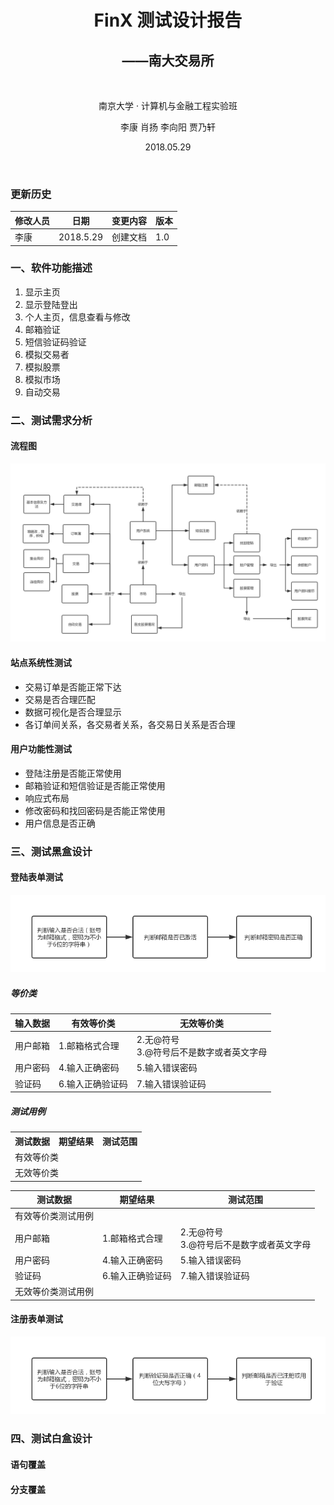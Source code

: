 <h1 align='center'> FinX 测试设计报告 </h1> 
<h2 align='center'> ——南大交易所 </h2> 
<br>
 
<p align='center'> 南京大学 · 计算机与金融工程实验班 </p>

<p align='center'> 李康 肖扬 李向阳 贾乃轩 </p>
<p align='center'> 2018.05.29 </p>
<br>

[](#)
[](#)
[](#)
[](#)

### 更新历史

|修改人员|日期|变更内容|版本|
|-|-|-|-|
|李康|2018.5.29|创建文档|1.0|

### 一、软件功能描述
1. 显示主页
2. 显示登陆登出
3. 个人主页，信息查看与修改
3. 邮箱验证
4. 短信验证码验证
5. 模拟交易者
6. 模拟股票
7. 模拟市场
8. 自动交易

### 二、测试需求分析
#### 流程图
![流程图](/FinTechExchange/Img/流程图.png)
#### 站点系统性测试
* 交易订单是否能正常下达
* 交易是否合理匹配
* 数据可视化是否合理显示
* 各订单间关系，各交易者关系，各交易日关系是否合理
#### 用户功能性测试
* 登陆注册是否能正常使用
* 邮箱验证和短信验证是否能正常使用
* 响应式布局
* 修改密码和找回密码是否能正常使用
* 用户信息是否正确
### 三、测试黑盒设计
#### 登陆表单测试
![邮箱登陆](/FinTechExchange/Img/邮箱登陆.png)
##### 等价类
|输入数据|有效等价类|无效等价类|
|-|-|-|
|用户邮箱|1.邮箱格式合理|2.无@符号</br>3.@符号后不是数字或者英文字母|
|用户密码|4.输入正确密码|5.输入错误密码|
|验证码|6.输入正确验证码|7.输入错误验证码|
##### 测试用例

<table>
 <tr>
  <th>测试数据</th><th>期望结果</th><th>测试范围</th>
 </tr>
 <tr>
  <td colspan="3">有效等价类</td>
 </tr>
 <tr>
  <td colspan="3">无效等价类</td>
 </tr>
</table>

|测试数据|期望结果|测试范围|
|-|-|-|
|有效等价类测试用例|
|用户邮箱|1.邮箱格式合理|2.无@符号</br>3.@符号后不是数字或者英文字母|
|用户密码|4.输入正确密码|5.输入错误密码|
|验证码|6.输入正确验证码|7.输入错误验证码|
|无效等价类测试用例|
#### 注册表单测试
![邮箱注册](/FinTechExchange/Img/邮箱的注册.png)

### 四、测试白盒设计
#### 语句覆盖

#### 分支覆盖
